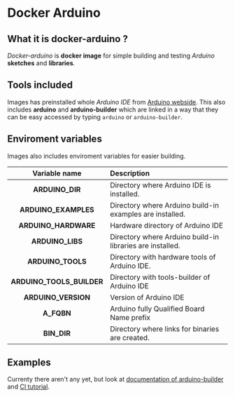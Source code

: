 # Docker Arduino

## What it is docker-arduino ?
_Docker-arduino_ is **docker image** for simple building and testing _Arduino_ **sketches** and **libraries**.

## Tools included
Images has preinstalled whole _Arduino IDE_ from [Arduino webside](https://www.arduino.cc/en/Main/Software). This also includes **arduino** and **arduino-builder** which are linked in a way that they can be easy accessed by typing `arduino` or `arduino-builder`.

## Enviroment variables
Images also includes enviroment variables for easier building.

|Variable name|Description|
|:-----------:|:----------|
|**ARDUINO_DIR**|Directory where Arduino IDE is installed.|
|**ARDUINO_EXAMPLES**|Directory where Arduino build-in examples are installed.|
|**ARDUINO_HARDWARE**|Hardware directory of Arduino IDE|
|**ARDUINO_LIBS**|Directory where Arduino build-in libraries are installed.|
|**ARDUINO_TOOLS**|Directory with hardware tools of Arduino IDE.|
|**ARDUINO_TOOLS_BUILDER**|Directory with tools-builder of Arduino IDE|
|**ARDUINO_VERSION**|Version of Arduino IDE|
|**A_FQBN**|Arduino fully Qualified Board Name prefix|
|**BIN_DIR**|Directory where links for binaries are created.|


## Examples

Currenty there aren't any yet, but look at [documentation of arduino-builder](https://github.com/arduino/arduino-builder) and [CI tutorial](https://github.com/arduino/arduino-builder/wiki/Doing-continuous-integration-with-arduino-builder).
